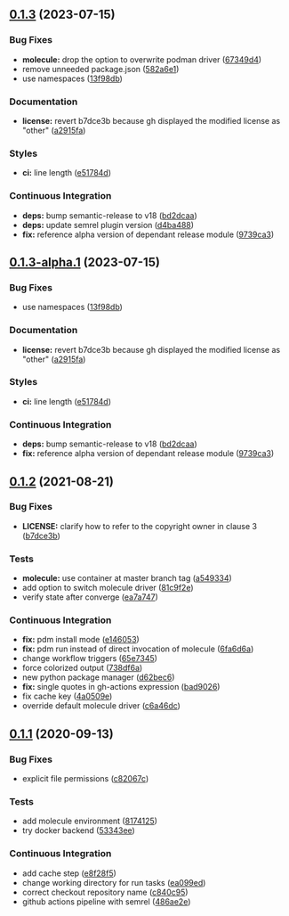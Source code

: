 ## [0.1.3](https://github.com/gliech/reflector-ansible-role/compare/v0.1.2...v0.1.3) (2023-07-15)


### Bug Fixes

* **molecule:** drop the option to overwrite podman driver ([67349d4](https://github.com/gliech/reflector-ansible-role/commit/67349d430d67d4951b52d45b4b6de95e1dd1ee75))
* remove unneeded package.json ([582a6e1](https://github.com/gliech/reflector-ansible-role/commit/582a6e11b3b71aea1ab71ab9cea0faac0f98fa1b))
* use namespaces ([13f98db](https://github.com/gliech/reflector-ansible-role/commit/13f98db9d2259c8b8aced0cd12267a4ea6f483f7))


### Documentation

* **license:** revert b7dce3b because gh displayed the modified license as "other" ([a2915fa](https://github.com/gliech/reflector-ansible-role/commit/a2915fa168a05fe61c7cacb0bf98f43728fa9cab))


### Styles

* **ci:** line length ([e51784d](https://github.com/gliech/reflector-ansible-role/commit/e51784d663da0f13264e19bb9933745579550bb0))


### Continuous Integration

* **deps:** bump semantic-release to v18 ([bd2dcaa](https://github.com/gliech/reflector-ansible-role/commit/bd2dcaa56e2a06548ea55dfe9fc8bf21153f99a6))
* **deps:** update semrel plugin version ([d4ba488](https://github.com/gliech/reflector-ansible-role/commit/d4ba488a0af73a753775497bbcb12d7a013710c6))
* **fix:** reference alpha version of dependant release module ([9739ca3](https://github.com/gliech/reflector-ansible-role/commit/9739ca3320867e041120c37fedef309d68dd7726))

## [0.1.3-alpha.1](https://github.com/gliech/reflector-ansible-role/compare/v0.1.2...v0.1.3-alpha.1) (2023-07-15)


### Bug Fixes

* use namespaces ([13f98db](https://github.com/gliech/reflector-ansible-role/commit/13f98db9d2259c8b8aced0cd12267a4ea6f483f7))


### Documentation

* **license:** revert b7dce3b because gh displayed the modified license as "other" ([a2915fa](https://github.com/gliech/reflector-ansible-role/commit/a2915fa168a05fe61c7cacb0bf98f43728fa9cab))


### Styles

* **ci:** line length ([e51784d](https://github.com/gliech/reflector-ansible-role/commit/e51784d663da0f13264e19bb9933745579550bb0))


### Continuous Integration

* **deps:** bump semantic-release to v18 ([bd2dcaa](https://github.com/gliech/reflector-ansible-role/commit/bd2dcaa56e2a06548ea55dfe9fc8bf21153f99a6))
* **fix:** reference alpha version of dependant release module ([9739ca3](https://github.com/gliech/reflector-ansible-role/commit/9739ca3320867e041120c37fedef309d68dd7726))

## [0.1.2](https://github.com/gliech/reflector-ansible-role/compare/v0.1.1...v0.1.2) (2021-08-21)


### Bug Fixes

* **LICENSE:** clarify how to refer to the copyright owner in clause 3 ([b7dce3b](https://github.com/gliech/reflector-ansible-role/commit/b7dce3bbada23178c9b7b1dbea899f3dcba44f84))


### Tests

* **molecule:** use container at master branch tag ([a549334](https://github.com/gliech/reflector-ansible-role/commit/a5493345b51038ffd37d7f6d39aa7621ee6c5f68))
* add option to switch molecule driver ([81c9f2e](https://github.com/gliech/reflector-ansible-role/commit/81c9f2e19804d16167487fb3f33804f54442d83c))
* verify state after converge ([ea7a747](https://github.com/gliech/reflector-ansible-role/commit/ea7a7474294d30a88078acbcb9acc2838d4c8f5f))


### Continuous Integration

* **fix:** pdm install mode ([e146053](https://github.com/gliech/reflector-ansible-role/commit/e14605324393e20451b93d9d63e1c5f0c6145579))
* **fix:** pdm run instead of direct invocation of molecule ([6fa6d6a](https://github.com/gliech/reflector-ansible-role/commit/6fa6d6aac468bdeac574e92a120eab0797c4424a))
* change workflow triggers ([65e7345](https://github.com/gliech/reflector-ansible-role/commit/65e734551b8d47b44aec955717506207dacc43a9))
* force colorized output ([738df6a](https://github.com/gliech/reflector-ansible-role/commit/738df6a07d0d4c2b70598cc7f684f562f08479d6))
* new python package manager ([d62bec6](https://github.com/gliech/reflector-ansible-role/commit/d62bec62a7c4e34434e519af0b202ca87becef1c))
* **fix:** single quotes in gh-actions expression ([bad9026](https://github.com/gliech/reflector-ansible-role/commit/bad902629b0f3d17e13f227436ac48c6bb3f1850))
* fix cache key ([4a0509e](https://github.com/gliech/reflector-ansible-role/commit/4a0509edd61a7b414f3c436dc06395375744cf28))
* override default molecule driver ([c6a46dc](https://github.com/gliech/reflector-ansible-role/commit/c6a46dcd489ef60a24e103a64cb0ad7d0c3bab36))

## [0.1.1](https://github.com/gliech/reflector-ansible-role/compare/v0.1.0...v0.1.1) (2020-09-13)


### Bug Fixes

* explicit file permissions ([c82067c](https://github.com/gliech/reflector-ansible-role/commit/c82067c076f9c091abf9ef6bf72fcac390a6dd88))


### Tests

* add molecule environment ([8174125](https://github.com/gliech/reflector-ansible-role/commit/8174125e5efd919e19781f31409822a3997a069d))
* try docker backend ([53343ee](https://github.com/gliech/reflector-ansible-role/commit/53343ee8c2d8d7619b2c1e37bf51c0a85666b44c))


### Continuous Integration

* add cache step ([e8f28f5](https://github.com/gliech/reflector-ansible-role/commit/e8f28f51219b168c227b07ecfd1328e0270e488e))
* change working directory for run tasks ([ea099ed](https://github.com/gliech/reflector-ansible-role/commit/ea099ed67d81a7aa2975dbad22150ff39275383d))
* correct checkout repository name ([c840c95](https://github.com/gliech/reflector-ansible-role/commit/c840c95aa27c827490f480579f87c4a3b348cd5c))
* github actions pipeline with semrel ([486ae2e](https://github.com/gliech/reflector-ansible-role/commit/486ae2edb55c64c225d8dc8aea121864dd5402ef))
